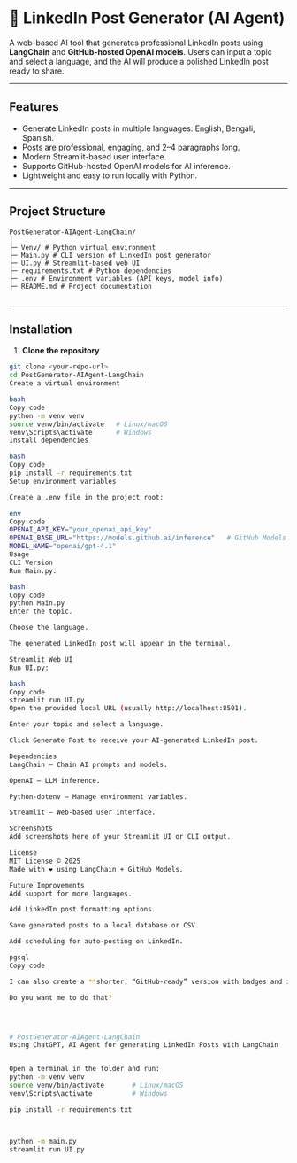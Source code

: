 # 📝 LinkedIn Post Generator (AI Agent)

A web-based AI tool that generates professional LinkedIn posts using **LangChain** and **GitHub-hosted OpenAI models**. Users can input a topic and select a language, and the AI will produce a polished LinkedIn post ready to share.

---

## Features

- Generate LinkedIn posts in multiple languages: English, Bengali, Spanish.
- Posts are professional, engaging, and 2–4 paragraphs long.
- Modern Streamlit-based user interface.
- Supports GitHub-hosted OpenAI models for AI inference.
- Lightweight and easy to run locally with Python.

---

## Project Structure
```
PostGenerator-AIAgent-LangChain/
│
├─ Venv/ # Python virtual environment
├─ Main.py # CLI version of LinkedIn post generator
├─ UI.py # Streamlit-based web UI
├─ requirements.txt # Python dependencies
├─ .env # Environment variables (API keys, model info)
├─ README.md # Project documentation


```
---

## Installation

1. **Clone the repository**

```bash
git clone <your-repo-url>
cd PostGenerator-AIAgent-LangChain
Create a virtual environment

bash
Copy code
python -m venv venv
source venv/bin/activate   # Linux/macOS
venv\Scripts\activate      # Windows
Install dependencies

bash
Copy code
pip install -r requirements.txt
Setup environment variables

Create a .env file in the project root:

env
Copy code
OPENAI_API_KEY="your_openai_api_key"
OPENAI_BASE_URL="https://models.github.ai/inference"   # GitHub Models endpoint
MODEL_NAME="openai/gpt-4.1"
Usage
CLI Version
Run Main.py:

bash
Copy code
python Main.py
Enter the topic.

Choose the language.

The generated LinkedIn post will appear in the terminal.

Streamlit Web UI
Run UI.py:

bash
Copy code
streamlit run UI.py
Open the provided local URL (usually http://localhost:8501).

Enter your topic and select a language.

Click Generate Post to receive your AI-generated LinkedIn post.

Dependencies
LangChain – Chain AI prompts and models.

OpenAI – LLM inference.

Python-dotenv – Manage environment variables.

Streamlit – Web-based user interface.

Screenshots
Add screenshots here of your Streamlit UI or CLI output.

License
MIT License © 2025
Made with ❤️ using LangChain + GitHub Models.

Future Improvements
Add support for more languages.

Add LinkedIn post formatting options.

Save generated posts to a local database or CSV.

Add scheduling for auto-posting on LinkedIn.

pgsql
Copy code

I can also create a **shorter, “GitHub-ready” version with badges and installation buttons** if you want it to look more professional for a repository.  

Do you want me to do that?




# PostGenerator-AIAgent-LangChain
Using ChatGPT, AI Agent for generating LinkedIn Posts with LangChain


Open a terminal in the folder and run:
python -m venv venv
source venv/bin/activate       # Linux/macOS
venv\Scripts\activate          # Windows

pip install -r requirements.txt



python -m main.py
streamlit run UI.py

